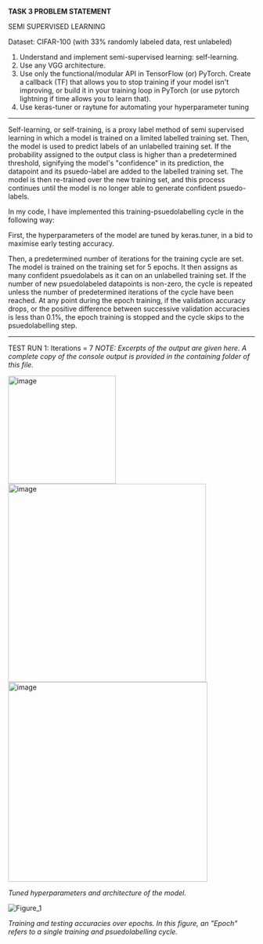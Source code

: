 **TASK 3 PROBLEM STATEMENT**

SEMI SUPERVISED LEARNING

Dataset: CIFAR-100 (with 33% randomly labeled data, rest unlabeled)

1. Understand and implement semi-supervised learning: self-learning.
2. Use any VGG architecture.
3. Use only the functional/modular API in TensorFlow (or) PyTorch. Create a callback (TF) that allows you to stop training 
   if your model isn't improving, or build it in your training loop in PyTorch (or use pytorch lightning if time allows you 
   to learn that).
4. Use keras-tuner or raytune for automating your hyperparameter tuning

-----------------------------------------------------------------------------------------------------------------------

Self-learning, or self-training, is a proxy label method of semi supervised learning in which a model is trained on a limited labelled training set. Then, the model is used to predict labels of an unlabelled training set. If the probability assigned to the output class is higher than a predetermined threshold, signifying the model's "confidence" in its prediction, the datapoint and its psuedo-label are added to the labelled training set. The model is then re-trained over the new training set, and this process continues until the model is no longer able to generate confident psuedo-labels.

In my code, I have implemented this training-psuedolabelling cycle in the following way:

First, the hyperparameters of the model are tuned by keras.tuner, in a bid to maximise early testing accuracy.

Then, a predetermined number of iterations for the training cycle are set. The model is trained on the training set for 5 epochs. It then assigns as many confident psuedolabels as it can on an unlabelled training set. If the number of new psuedolabeled datapoints is non-zero, the cycle is repeated unless the number of predetermined iterations of the cycle have been reached. At any point during the epoch training, if the validation accuracy drops, or the positive difference between successive validation accuracies is less than 0.1%, the epoch training is stopped and the cycle skips to the psuedolabelling step.

-----------------------------------------------------------------------------------------------------------------------

TEST RUN 1: Iterations = 7
_NOTE: Excerpts of the output are given here. A complete copy of the console output is provided in the containing folder of this file._

<img width="220" alt="image" src="https://user-images.githubusercontent.com/62715046/223140202-edc68aab-1b88-4839-a5b2-9bbcf5315127.png">

<img width="404" alt="image" src="https://user-images.githubusercontent.com/62715046/223140274-bdd23ac0-295b-4610-97d5-520fee886a77.png">
<img width="407" alt="image" src="https://user-images.githubusercontent.com/62715046/223140385-6f3e81f1-b105-40e5-b6ba-98838fca1107.png">

_Tuned hyperparameters and architecture of the model._


![Figure_1](https://user-images.githubusercontent.com/62715046/223141086-b1494cdb-beda-485e-a1b5-8ba0d16e423c.png)

_Training and testing accuracies over epochs. In this figure, an "Epoch" refers to a single training and psuedolabelling cycle._


